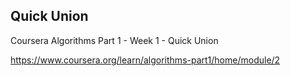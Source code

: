 
## Quick Union

Coursera Algorithms Part 1 - Week 1 - Quick Union

https://www.coursera.org/learn/algorithms-part1/home/module/2
